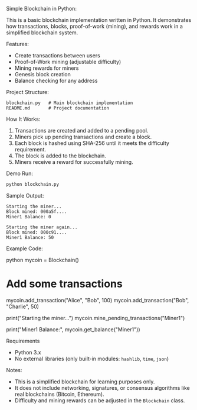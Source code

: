 Simple Blockchain in Python:

This is a basic blockchain implementation written in Python.
It demonstrates how transactions, blocks, proof-of-work (mining), and rewards work in a simplified blockchain system.

Features:
* Create transactions between users
* Proof-of-Work mining (adjustable difficulty)
* Mining rewards for miners
* Genesis block creation
* Balance checking for any address

Project Structure:

```
blockchain.py   # Main blockchain implementation
README.md       # Project documentation
```
How It Works:
1. Transactions are created and added to a pending pool.
2. Miners pick up pending transactions and create a block.
3. Each block is hashed using SHA-256 until it meets the difficulty requirement.
4. The block is added to the blockchain.
5. Miners receive a reward for successfully mining.

Demo Run:

```bash
python blockchain.py
```

Sample Output:

```
Starting the miner...
Block mined: 000a5f....
Miner1 Balance: 0

Starting the miner again...
Block mined: 000c91....
Miner1 Balance: 50
```
Example Code:

python
mycoin = Blockchain()

# Add some transactions
mycoin.add_transaction("Alice", "Bob", 100)
mycoin.add_transaction("Bob", "Charlie", 50)

print("Starting the miner...")
mycoin.mine_pending_transactions("Miner1")

print("Miner1 Balance:", mycoin.get_balance("Miner1"))

Requirements

* Python 3.x
* No external libraries (only built-in modules: `hashlib`, `time`, `json`)

Notes:

* This is a simplified blockchain for learning purposes only.
* It does not include networking, signatures, or consensus algorithms like real blockchains (Bitcoin, Ethereum).
* Difficulty and mining rewards can be adjusted in the `Blockchain` class.

